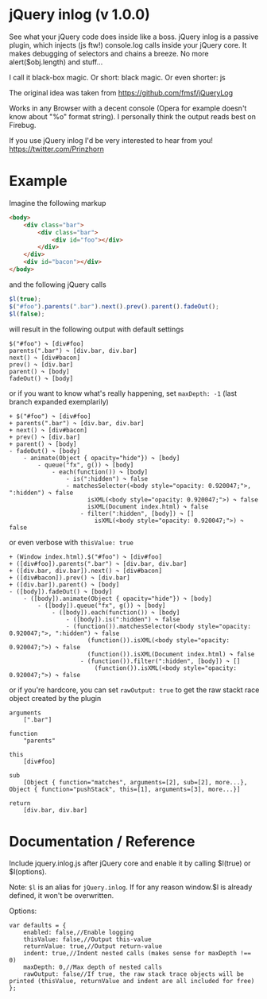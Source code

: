 jQuery inlog (v 1.0.0)
======

See what your jQuery code does inside like a boss.
jQuery inlog is a passive plugin, which injects (js ftw!) console.log calls inside your jQuery core.
It makes debugging of selectors and chains a breeze. No more alert($obj.length) and stuff...

I call it black-box magic. Or short: black magic. Or even shorter: js

The original idea was taken from https://github.com/fmsf/jQueryLog

Works in any Browser with a decent console (Opera for example doesn't know about "%o" format string).
I personally think the output reads best on Firebug.


If you use jQuery inlog I'd be very interested to hear from you! https://twitter.com/Prinzhorn


Example
========

Imagine the following markup

```html
<body>
	<div class="bar">
		<div class="bar">
			<div id="foo"></div>
		</div>
	</div>
	<div id="bacon"></div>
</body>
```

and the following jQuery calls

```javascript
$l(true);
$("#foo").parents(".bar").next().prev().parent().fadeOut();
$l(false);
```

will result in the following output with default settings

```
$("#foo") ↷ [div#foo]
parents(".bar") ↷ [div.bar, div.bar]
next() ↷ [div#bacon]
prev() ↷ [div.bar]
parent() ↷ [body]
fadeOut() ↷ [body]
```

or if you want to know what's really happening, set ```maxDepth: -1``` (last branch expanded exemplarily)

```
+ $("#foo") ↷ [div#foo]
+ parents(".bar") ↷ [div.bar, div.bar]
+ next() ↷ [div#bacon]
+ prev() ↷ [div.bar]
+ parent() ↷ [body]
- fadeOut() ↷ [body]
	- animate(Object { opacity="hide"}) ↷ [body]
		- queue("fx", g()) ↷ [body]
			- each(function()) ↷ [body]
				- is(":hidden") ↷ false
				- matchesSelector(<body style="opacity: 0.920047;">, ":hidden") ↷ false
					  isXML(<body style="opacity: 0.920047;">) ↷ false
					  isXML(Document index.html) ↷ false
					- filter(":hidden", [body]) ↷ []
						isXML(<body style="opacity: 0.920047;">) ↷ false
```

or even verbose with ```thisValue: true```

```
+ (Window index.html).$("#foo") ↷ [div#foo]
+ ([div#foo]).parents(".bar") ↷ [div.bar, div.bar]
+ ([div.bar, div.bar]).next() ↷ [div#bacon]
+ ([div#bacon]).prev() ↷ [div.bar]
+ ([div.bar]).parent() ↷ [body]
- ([body]).fadeOut() ↷ [body]
	- ([body]).animate(Object { opacity="hide"}) ↷ [body]
		- ([body]).queue("fx", g()) ↷ [body]
			- ([body]).each(function()) ↷ [body]
				- ([body]).is(":hidden") ↷ false
				- (function()).matchesSelector(<body style="opacity: 0.920047;">, ":hidden") ↷ false
					  (function()).isXML(<body style="opacity: 0.920047;">) ↷ false
					  (function()).isXML(Document index.html) ↷ false
					- (function()).filter(":hidden", [body]) ↷ []
						(function()).isXML(<body style="opacity: 0.920047;">) ↷ false
```

or if you're hardcore, you can set ```rawOutput: true``` to get the raw stackt race object created by the plugin

```
arguments
	[".bar"]

function
	"parents"

this
	[div#foo]

sub
	[Object { function="matches", arguments=[2], sub=[2], more...}, Object { function="pushStack", this=[1], arguments=[3], more...}]

return
	[div.bar, div.bar]
```


Documentation / Reference
========

Include jquery.inlog.js after jQuery core and enable it by calling $l(true) or $l(options).

Note: ```$l``` is an alias for ```jQuery.inlog```. If for any reason window.$l is already defined, it won't be overwritten.

Options:

```
var defaults = {
	enabled: false,//Enable logging
	thisValue: false,//Output this-value
	returnValue: true,//Output return-value
	indent: true,//Indent nested calls (makes sense for maxDepth !== 0)
	maxDepth: 0,//Max depth of nested calls
	rawOutput: false//If true, the raw stack trace objects will be printed (thisValue, returnValue and indent are all included for free)
};
```
